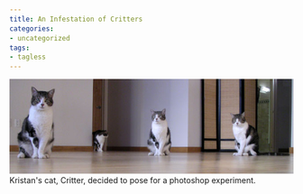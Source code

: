```yaml
---
title: An Infestation of Critters
categories:
- uncategorized
tags:
- tagless
---
```


![CritterCritterCritterCritter][1]  
Kristan's cat, Critter, decided to pose for a photoshop experiment.


   [1]: critters.jpg


